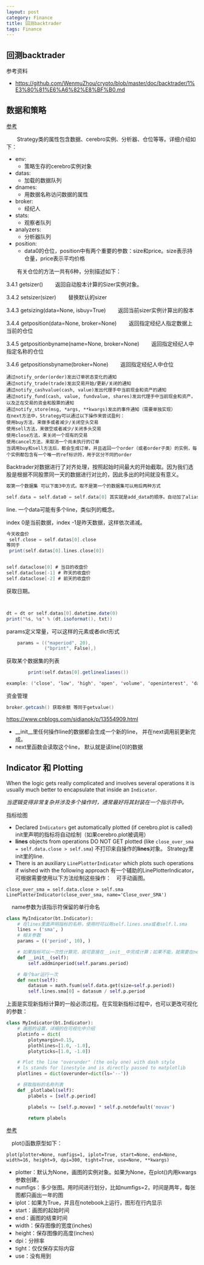 ```yaml
---
layout: post
category: Finance
title: 回测backtrader
tags: Finance
---
```


## 回测backtrader

参考资料

- https://github.com/WenmuZhou/crypto/blob/master/doc/backtrader/1%E3%80%81%E6%A6%82%E8%BF%B0.md

## 数据和策略

[参考](https://github.com/WenmuZhou/crypto/blob/master/doc/backtrader/3%E3%80%81%E7%AD%96%E7%95%A5%E7%AF%87.md)

  Strategy类的属性包含数据、cerebro实例、分析器、仓位等等。详细介绍如下：

- env:
  - 策略生存的cerebro实例对象
- datas:
  - 加载的数据队列
- dnames:
  - 用数据名称访问数据的属性
- broker:
  - 经纪人
- stats:
  - 观察者队列
- analyzers:
  - 分析器队列
- position:
  - data0的仓位，position中有两个重要的参数：size和price。size表示持仓量，price表示平均价格





  有关仓位的方法一共有6种，分别描述如下：

3.4.1 getsizer()
  返回自动股本计算的Sizer实例对象。

3.4.2 setsizer(sizer)
  替换默认的sizer

3.4.3 getsizing(data=None, isbuy=True)
  返回当前sizer实例计算出的股本

3.4.4 getposition(data=None, broker=None)
  返回指定经纪人指定数据上当前的仓位

3.4.5 getpositionbyname(name=None, broker=None)
  返回指定经纪人中指定名称的仓位

3.4.6 getpositionsbyname(broker=None)
  返回指定经纪人中仓位



```
通过notify_order(order)发出订单状态变化的通知
通过notify_trade(trade)发出交易开始/更新/关闭的通知
通过notify_cashvalue(cash, value)发出代理手中当前现金和资产的通知
通过notify_fund(cash, value, fundvalue, shares)发出代理手中当前现金和资产，以及正在交易的资金和股票的通知
通过notify_store(msg, *args, **kwargs)发出的事件通知（需要单独实现）
在next方法中，Strategy可以通过以下操作来尝试盈利：
使用buy方法，来做多或者减少/关闭空头交易
使用sell方法，来做空或者减少/关闭多头交易
使用close方法，来关闭一个现有的交易
使用cancel方法，来取消一个尚未执行的订单
当调用buy和sell方法后，都会生成订单，并且返回一个order（或者order子类）的实例，每个实例都包含有一个唯一的ref标识符，用于区分不同的order
```



Backtrader对数据进行了对齐处理，按照起始时间最大的开始截取。因为我们选股是根据不同股票同一天的数据进行对比的，因此多出的时间就没有意义。



```scala
取第一个数据集 可以下面3中方式。取不是第一个的数据集可以用后两种方式

self.data = self.data0 = self.data[0] 其实就是add_data的顺序。自动加了alias
```

line. 一个data可能有多个line，类似列的概念。

index 0是当前数据，index -1是昨天数据，这样依次递减。

```scala
今天收盘价
 self.close = self.datas[0].close
等同于
 print(self.datas[0].lines.close[0])


self.dataclose[0] # 当日的收盘价
self.dataclose[-1] # 昨天的收盘价
self.dataclose[-2] # 前天的收盘价

```

获取日期。

```scala


dt = dt or self.datas[0].datetime.date(0)
print('%s, %s' % (dt.isoformat(), txt))
```



params定义常量，可以这样的元素或者dict形式

```scala
    params = (("maperiod", 20),
              ("bprint", False),)
```

获取某个数据集的列表

```scala
        print(self.datas[0].getlinealiases())

example: ('close', 'low', 'high', 'open', 'volume', 'openinterest', 'datetime')
```

资金管理

```scala
broker.getcash() 获取余额 等同于getvalue()
```





https://www.cnblogs.com/sidianok/p/13554909.html

- __init__里任何操作line的数据都会生成一个新的line， 并在next调用前更新完成。
- next里函数会读取这个line， 默认就是读line[0]的数据



## Indicator 和 Plotting



When the logic gets really complicated and involves several operations it is usually much better to encapsulate that inside an `Indicator`.

*当逻辑变得非常复杂并涉及多个操作时，通常最好将其封装在一个指示符中。*



指标绘图

- Declared `Indicators` get automatically plotted (if cerebro.plot is called) init里声明的指标将自动绘制（如果cerebro.plot被调用）
- **lines** objects from operations DO NOT GET plotted (like `close_over_sma = self.data.close > self.sma`) 不打印来自操作的**lines**对象。 Strategy里init里的line. 
- There is an auxiliary `LinePlotterIndicator` which plots such operations if wished with the following approach  有一个辅助的LinePlotterIndicator，可根据需要使用以下方法绘制这些操作：　可手动画图。

```
close_over_sma = self.data.close > self.sma
LinePlotterIndicator(close_over_sma, name='Close_over_SMA')
```

 　name参数为该指示符保留的单行命名

```python
class MyIndicator(bt.Indicator):
    # 在lines里面声明指标的名称，使用时可以用self.lines.sma或者self.l.sma
    lines = ('sma', )
    # 相关参数
    params = (('period', 10), )

    # 如果指标可以一次性计算完，就可直接在__init__中完成计算；如果不能，就需要在next中计算，如果计算周期大于1，就需要加上addminperiod()方法，保证在next中计算时数据充足
    def __init__(self):
        self.addminperiod(self.params.period)

    # 每个bar运行一次
    def next(self):
        datasum = math.fsum(self.data.get(size=self.p.period))
        self.lines.sma[0] = datasum / self.p.period
```

上面是实现新指标计算的一般必须过程。在实现新指标过程中，也可以更改可视化的参数：

```python
class MyIndicator(bt.Indicator):
    # 画图的设置，详细的在可视化中介绍
    plotinfo = dict(
        plotymargin=0.15,
        plothlines=[1.0, -1.0],
        plotyticks=[1.0, -1.0])

    # Plot the line "overunder" (the only one) with dash style
    # ls stands for linestyle and is directly passed to matplotlib
    plotlines = dict(overunder=dict(ls='--'))

    # 获取指标的名称列表
    def _plotlabel(self):
        plabels = [self.p.period]

        plabels += [self.p.movav] * self.p.notdefault('movav')

        return plabels
```





[参考](https://github.com/WenmuZhou/crypto/blob/master/doc/backtrader/8%E3%80%81%E5%8F%AF%E8%A7%86%E5%8C%96%E7%AF%87.md)

 plot()函数原型如下：

```
plot(plotter=None, numfigs=1, iplot=True, start=None, end=None, width=16, height=9, dpi=300, tight=True, use=None, **kwargs)
```

- plotter：默认为None，画图的实例对象。如果为None，在plot()内用kwargs参数创建。
- numfigs：多少张图。用时间进行划分，比如numfigs=2，时间是两年，每张图都只画出一年的图
- iplot：如果为True，并且在notebook上运行，图形在行内显示
- start：画图的起始时间
- end：画图的结束时间
- width：保存图像的宽度(inches)
- height：保存图像的高度(inches)
- dpi：分辨率
- tight：仅仅保存实际内容
- use：没有用到